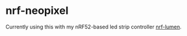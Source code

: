 # nrf-neopixel

Currently using this with my nRF52-based led strip controller [nrf-lumen](https://git.leon.fyi/nrf-lumen).
